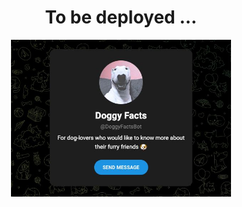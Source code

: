 <h1 align="center">To be deployed ...</h1>

<p align="center">
    <img src="ReadmeAssets/DoggyBotTg.jpg" alt="Inline specification" width="70%"/>
</p>
